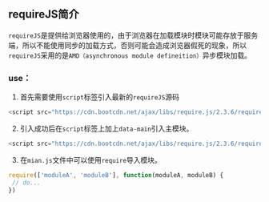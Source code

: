 ## requireJS简介

`requireJS`是提供给浏览器使用的，由于浏览器在加载模块时模块可能存放于服务端，所以不能使用同步的加载方式，否则可能会造成浏览器假死的现象，所以`requireJS`采用的是`AMD（asynchronous module defineition）`异步模块加载。

### use：

1. 首先需要使用`script`标签引入最新的`requireJS`源码

```js
<script src="https://cdn.bootcdn.net/ajax/libs/require.js/2.3.6/require.js"></script>
```
2. 引入成功后在`script`标签上加上`data-main`引入主模块。

```js
<script src="https://cdn.bootcdn.net/ajax/libs/require.js/2.3.6/require.js" data-main="./main.js"></script>
```

3. 在`mian.js`文件中可以使用`require`导入模块。

```js
require(['moduleA', 'moduleB'], function(moduleA, moduleB) {
 // do...
})
```

